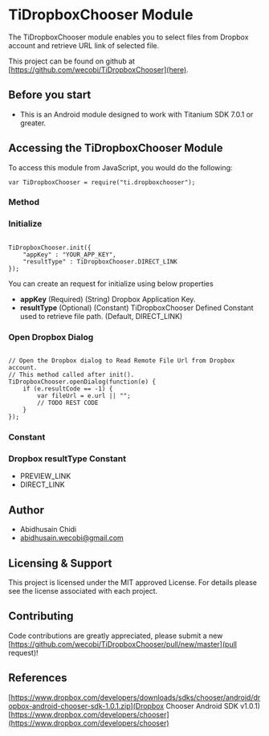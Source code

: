 # TiDropboxChooser Module

The TiDropboxChooser module enables you to select files from Dropbox account and retrieve URL link of selected file.

This project can be found on github at [https://github.com/wecobi/TiDropboxChooser](here).

## Before you start

* This is an Android module designed to work with Titanium SDK 7.0.1 or greater.

## Accessing the TiDropboxChooser Module
To access this module from JavaScript, you would do the following:
<pre><code>var TiDropboxChooser = require("ti.dropboxchooser");</code></pre>

### Method

### Initialize
<pre><code>
TiDropboxChooser.init({
	"appKey" : "YOUR_APP_KEY",
	"resultType" : TiDropboxChooser.DIRECT_LINK
});
</code></pre>

You can create an request for initialize using below properties
* <b>appKey</b> (Required) (String) Dropbox Application Key.
* <b>resultType</b> (Optional) (Constant) TiDropboxChooser Defined Constant used to retrieve file path. (Default, <span>DIRECT_LINK</span>)

### Open Dropbox Dialog
<pre><code>
// Open the Dropbox dialog to Read Remote File Url from Dropbox account. 
// This method called after init().
TiDropboxChooser.openDialog(function(e) {
	if (e.resultCode == -1) {
		var fileUrl = e.url || "";
		// TODO REST CODE
	}
});
</code></pre>


### Constant

### Dropbox resultType Constant
* PREVIEW_LINK
* DIRECT_LINK


## Author
* Abidhusain Chidi
* abidhusain.wecobi@gmail.com

## Licensing & Support
This project is licensed under the MIT approved License. For details please see the license associated with each project.

## Contributing
Code contributions are greatly appreciated, please submit a new [https://github.com/wecobi/TiDropboxChooser/pull/new/master](pull request)!

## References
[https://www.dropbox.com/developers/downloads/sdks/chooser/android/dropbox-android-chooser-sdk-1.0.1.zip](Dropbox Chooser Android SDK v1.0.1)
[https://www.dropbox.com/developers/chooser](https://www.dropbox.com/developers/chooser)